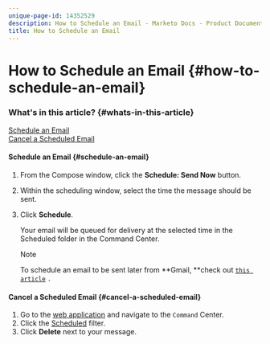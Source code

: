 ```yaml
---
unique-page-id: 14352529
description: How to Schedule an Email - Marketo Docs - Product Documentation
title: How to Schedule an Email
---
```


# How to Schedule an Email {#how-to-schedule-an-email}

### What's in this article? {#whats-in-this-article}

[Schedule an Email](#schedule-an-email)  
[Cancel a Scheduled Email](#cancel-a-scheduled-email)

#### Schedule an Email {#schedule-an-email}

1. From the Compose window, click the **Schedule: Send Now** button.
1. Within the scheduling window, select the time the message should be sent.
1. Click **Schedule**.

   Your email will be queued for delivery at the selected time in the Scheduled folder in the Command Center.

   >[!NOTE]
   >
   >To schedule an email to be sent later from **Gmail, **check out [`this article`](http://docs.marketo.com/x/r4PS) `.`

#### Cancel a Scheduled Email {#cancel-a-scheduled-email}

1. Go to the [web application](http://toutapp.com/login) and navigate to the `Command` Center.
1. Click the [Scheduled](http://toutapp.com/next#emails/filter/sent/1) filter.
1. Click **Delete** next to your message.

